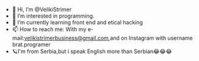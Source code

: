 - 👋 Hi, I’m @VelikiStrimer
- 👀 I’m interested in programming.
- 🌱 I’m currently learning front end and etical hacking
- 📫 How to reach me: With my e-mail:velikistrimerbusiness@gmail.com,and on Instagram with username brat.programer
- 🪐I'm from Serbia,but i speak English more than Serbian😂😂😂
<!---
VelikiStrimer/VelikiStrimer is a ✨ special ✨ repository because its `README.md` (this file) appears on your GitHub profile.
You can click the Preview link to take a look at your changes.
--->

